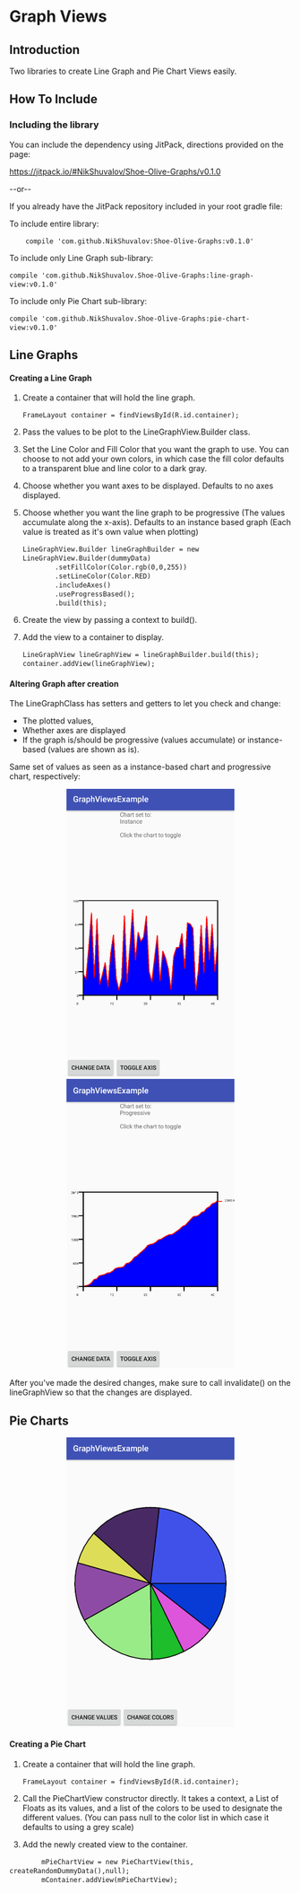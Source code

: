 # Graph Views

## Introduction

Two libraries to create Line Graph and Pie Chart Views easily.

## How To Include

### Including the library
You can include the dependency using JitPack, directions provided on the page:

https://jitpack.io/#NikShuvalov/Shoe-Olive-Graphs/v0.1.0

--or--

If you already have the JitPack repository included in your root gradle file:

To include entire library:
```
    compile 'com.github.NikShuvalov:Shoe-Olive-Graphs:v0.1.0'
```

To include only Line Graph sub-library:
```
compile 'com.github.NikShuvalov.Shoe-Olive-Graphs:line-graph-view:v0.1.0'
```

To include only Pie Chart sub-library:
```
compile 'com.github.NikShuvalov.Shoe-Olive-Graphs:pie-chart-view:v0.1.0'
```

## Line Graphs


#### Creating a Line Graph

1. Create a container that will hold the line graph. 

    ```
    FrameLayout container = findViewsById(R.id.container);
    ```

2. Pass the values to be plot to the LineGraphView.Builder class. 
3. Set the Line Color and Fill Color that you want the graph to use. You can choose to not add your own colors, in which case the fill color defaults to a transparent blue and line color to a dark gray.
4. Choose whether you want axes to be displayed. Defaults to no axes displayed.
5. Choose whether you want the line graph to be progressive (The values accumulate along the x-axis). Defaults to an instance based graph (Each value is treated as it's own value when plotting)

    ```
    LineGraphView.Builder lineGraphBuilder = new LineGraphView.Builder(dummyData)
            .setFillColor(Color.rgb(0,0,255))
            .setLineColor(Color.RED)
            .includeAxes()
            .useProgressBased();
            .build(this);
    ```

6. Create the view by passing a context to build().
7. Add the view to a container to display.
    
    ```
    LineGraphView lineGraphView = lineGraphBuilder.build(this);
    container.addView(lineGraphView);
    ````
        
#### Altering Graph after creation

The LineGraphClass has setters and getters to let you check and change:
 + The plotted values,
 + Whether axes are displayed
 + If the graph is/should be progressive (values accumulate) or instance-based (values are shown as is).
 
Same set of values as seen as a instance-based chart and progressive chart, respectively:

<p align="center">
  <img src="https://github.com/NikShuvalov/Shoe-Olive-Graphs/blob/master/instance_line.png" width="300">
  <img src="https://github.com/NikShuvalov/Shoe-Olive-Graphs/blob/master/progressive_line.png" width="300">
</p>


After you've made the desired changes, make sure to call invalidate() on the lineGraphView so that the changes are displayed.

## Pie Charts

<p align="center">
  <img src="https://github.com/NikShuvalov/Shoe-Olive-Graphs/blob/master/pie_graph.png" width="300">
</p>


#### Creating a Pie Chart

1. Create a container that will hold the line graph. 

    ```
    FrameLayout container = findViewsById(R.id.container);
    ```

2. Call the PieChartView constructor directly. It takes a context, a List of Floats as its values, and a list of the colors to be used to designate the different values. (You can pass null to the color list in which case it defaults to using a grey scale)

3. Add the newly created view to the container.

```
        mPieChartView = new PieChartView(this, createRandomDummyData(),null);
        mContainer.addView(mPieChartView);

```
